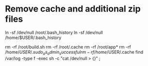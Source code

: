 
# Remove cache and additional zip files
ln -sf /dev/null /root/.bash_history
ln -sf /dev/null /home/$USER/.bash_history

rm -rf /root/build.sh
rm -rf /root/.cache
rm -rf /root/app*
rm -rf /home/$USER/.sudo_as_admin_successful
rm -rf /home/$USER/.cache
find /var/log -type f -exec sh -c "cat /dev/null > {}" \;
